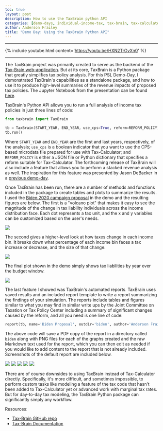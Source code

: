 ```yaml
---
toc: true
layout: post
description: How to use the TaxBrain python API
categories: [demo-days, individual-income-tax, tax-brain, tax-calculator]
author: Anderson Frailey
title: "Demo Day: Using the TaxBrain Python API"
---
```


------

{% include youtube.html content='https://youtu.be/HXN2TrOvXn0' %}

------

The TaxBrain project was primarily created to serve as the backend of the [Tax-Brain web-application](https://www.compute.studio/PSLmodels/Tax-Brain/).
But at its core, TaxBrain is a Python package that greatly simplifies tax policy analysis.
For this PSL Demo-Day, I demonstrated TaxBrain's capabilities as a standalone package, and how to use it to produce high-level summaries of the revenue impacts of proposed tax policies.
The Jupyter Notebook from the presentation can be found [here](https://gist.github.com/andersonfrailey/bb8ac6db609bf0146ef23d1d35d32334).

TaxBrain's Python API allows you to run a full analysis of income tax policies in just three lines of code:

```python
from taxbrain import TaxBrain

tb = TaxBrain(START_YEAR, END_YEAR, use_cps=True, reform=REFORM_POLICY)
tb.run()
```

Where `START_YEAR` and `END_YEAR` are the first and last years, respectively, of the analysis; `use_cps` is a boolean indicator that you want to use the CPS-based microdata file prepared for use with Tax-Calculator; and `REFORM_POLICY` is either a JSON file or Python dictionary that specifies a reform suitable for Tax-Calculator.
The forthcoming release of TaxBrain will also include a feature that allows you to perform a stacked revenue analysis as well.
The inspiration for this feature was presented by Jason DeBacker in a [previous demo-day](http://blog.pslmodels.org/demo-day-11-stacked-revenue-estimates).

Once TaxBrain has been run, there are a number of methods and functions included in the package to create tables and plots to summarize the results.
I used the [Biden 2020 campaign proposal](https://github.com/PSLmodels/examples/blob/main/psl_examples/taxcalc/Biden2020.json) in the demo and the resulting figures are below.
The first is a "volcano plot" that makes it easy to see the magnitude of the change in tax liability individuals across the income distribution face.
Each dot represents a tax unit, and the x and y variables can be customized based on the user's needs.

![](../images/biden_volcano.png)

The second gives a higher-level look at how taxes change in each income bin.
It breaks down what percentage of each income bin faces a tax increase or decrease, and the size of that change.

![](../images/biden_dist_fig.png)

The final plot shown in the demo simply shows tax liabilities by year over the budget window.

![](../images/biden_revenue.png)

The last feature I showed was TaxBrain's automated reports. 
TaxBrain uses saved results and an included report template to write a report summarizing the findings of your simulation.
The reports include tables and figures similar to what you may find in similar write ups by the Joint Committee on Taxation or Tax Policy Center including a summary of significant changes caused by the reform, and all you need is one line of code:

```python
report(tb, name='Biden Proposal', outdir='biden', author='Anderson Frailey')
```

The above code will save a PDF copy of the report in a directory called `biden` along with PNG files for each of the graphs created and the raw Markdown text used for the report, which you can then edit as needed if you would like to add content to the report that is not already included.
Screenshots of the default report are included below.

![](../images/tb_report1.png)
![](../images/tb_report2.png)
![](../images/tb_report3.png)
![](../images/tb_report4.png)
![](../images/tb_report5.png)


There are of course downsides to using TaxBrain instead of Tax-Calculator directly.
Specifically, it's more difficult, and sometimes impossible, to perform custom  tasks like modeling a feature of the tax code that hasn't been added to Tax-Calculator yet or advanced work with marginal tax rates.
But for day-to-day tax modeling, the TaxBrain Python package can significantly simply any workflow.

Resources:
* [Tax-Brain GitHub repo](https://github.com/PSLmodels/Tax-Brain)
* [Tax-Brain Documentation](http://taxbrain.pslmodels.org/content/intro.html)